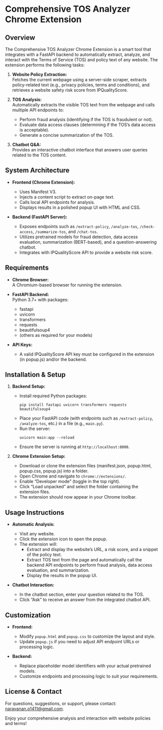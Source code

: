 Comprehensive TOS Analyzer Chrome Extension
=============================================

Overview
--------
The Comprehensive TOS Analyzer Chrome Extension is a smart tool that integrates with a FastAPI backend to automatically extract, analyze, and interact with the Terms of Service (TOS) and policy text of any website. The extension performs the following tasks:

1. **Website Policy Extraction:**  
   Fetches the current webpage using a server-side scraper, extracts policy-related text (e.g., privacy policies, terms and conditions), and retrieves a website safety risk score from IPQualityScore.

2. **TOS Analysis:**  
   Automatically extracts the visible TOS text from the webpage and calls multiple API endpoints to:
   - Perform fraud analysis (identifying if the TOS is fraudulent or not).
   - Evaluate data access clauses (determining if the TOS’s data access is acceptable).
   - Generate a concise summarization of the TOS.

3. **Chatbot Q&A:**  
   Provides an interactive chatbot interface that answers user queries related to the TOS content.

System Architecture
-------------------
- **Frontend (Chrome Extension):**  
  - Uses Manifest V3.
  - Injects a content script to extract on-page text.
  - Calls local API endpoints for analysis.
  - Displays results in a polished popup UI with HTML and CSS.

- **Backend (FastAPI Server):**  
  - Exposes endpoints such as `/extract-policy`, `/analyze-tos`, `/check-access`, `/summarize-tos`, and `/chat-tos`.
  - Utilizes pretrained models for fraud detection, data access evaluation, summarization (BERT-based), and a question-answering chatbot.
  - Integrates with IPQualityScore API to provide a website risk score.

Requirements
------------
- **Chrome Browser:**  
  A Chromium-based browser for running the extension.
  
- **FastAPI Backend:**  
  Python 3.7+ with packages:
  - fastapi
  - uvicorn
  - transformers
  - requests
  - beautifulsoup4
  - (others as required for your models)

- **API Keys:**  
  - A valid IPQualityScore API key must be configured in the extension (in popup.js) and/or the backend.

Installation & Setup
--------------------
1. **Backend Setup:**
   - Install required Python packages:
     ```
     pip install fastapi uvicorn transformers requests beautifulsoup4
     ```
   - Place your FastAPI code (with endpoints such as `/extract-policy`, `/analyze-tos`, etc.) in a file (e.g., `main.py`).
   - Run the server:
     ```
     uvicorn main:app --reload
     ```
   - Ensure the server is running at `http://localhost:8000`.

2. **Chrome Extension Setup:**
   - Download or clone the extension files (manifest.json, popup.html, popup.css, popup.js) into a folder.
   - Open Chrome and navigate to `chrome://extensions/`.
   - Enable “Developer mode” (toggle in the top right).
   - Click “Load unpacked” and select the folder containing the extension files.
   - The extension should now appear in your Chrome toolbar.

Usage Instructions
------------------
- **Automatic Analysis:**
  - Visit any website.
  - Click the extension icon to open the popup.
  - The extension will:
    - Extract and display the website’s URL, a risk score, and a snippet of the policy text.
    - Extract TOS text from the page and automatically call the backend API endpoints to perform fraud analysis, data access evaluation, and summarization.
    - Display the results in the popup UI.

- **Chatbot Interaction:**
  - In the chatbot section, enter your question related to the TOS.
  - Click “Ask” to receive an answer from the integrated chatbot API.

Customization
-------------
- **Frontend:**
  - Modify `popup.html` and `popup.css` to customize the layout and style.
  - Update `popup.js` if you need to adjust API endpoint URLs or processing logic.

- **Backend:**
  - Replace placeholder model identifiers with your actual pretrained models.
  - Customize endpoints and processing logic to suit your requirements.

License & Contact
-----------------
For questions, suggestions, or support, please contact: narayanan.p1411@gmail.com.

Enjoy your comprehensive analysis and interaction with website policies and terms!
